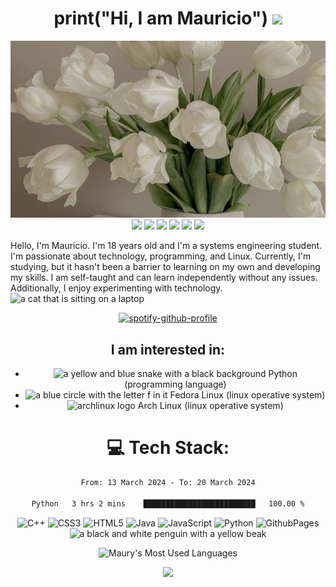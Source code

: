 <div align="center">
<h1 align="center">print("Hi, I am Mauricio") <img src="https://emojis.slackmojis.com/emojis/images/1579216111/7550/pikachu_wave.gif?1579216111" width="30" /></h1>
<img src="/flowers.jpg">
        
<img src="https://img.shields.io/badge/Fedora-294172?style=for-the-badge&logo=fedora&logoColor=white" />
<img src="https://img.shields.io/badge/VSCode-0078D4?style=for-the-badge&logo=visual%20studio%20code&logoColor=white" />
<img src="https://img.shields.io/badge/VIM-%2311AB00.svg?&style=for-the-badge&logo=vim&logoColor=white" />
<img src="https://img.shields.io/badge/Spotify-1ED760?&style=for-the-badge&logo=spotify&logoColor=white" /> 
<img  src="https://img.shields.io/badge/GNU%20Bash-4EAA25?style=for-the-badge&logo=GNU%20Bash&logoColor=white" /> 
<img src="https://img.shields.io/badge/dell%20laptop-007DB8?style=for-the-badge&logo=dell&logoColor=white" />

<!--<img src="https://storage.googleapis.com/gweb-uniblog-publish-prod/original_images/download.gif">-->
<p align="left">
Hello, I'm Mauricio. I'm 18 years old and I'm a systems engineering student. I'm passionate about technology, programming, and Linux. Currently, I'm studying, but it hasn't been a barrier to learning on my own and developing my skills. I am self-taught and can learn independently without any issues. Additionally, I enjoy experimenting with technology. <img alt="a cat that is sitting on a laptop" title="typingcat random" loading="lazy" src="https://emojis.slackmojis.com/emojis/images/1643514738/7421/typingcat.gif?1643514738" width=22>
</p>

[![spotify-github-profile](https://spotify-github-profile.vercel.app/api/view?uid=31ak7tnwxckkq4lblkjnh5enrkze&cover_image=true&theme=novatorem&show_offline=true&background_color=000000&interchange=true&bar_color=53b14f&bar_color_cover=false)](https://github.com/kittinan/spotify-github-profile)
##
## I am interested in:

- <img alt="a yellow and blue snake with a black background" title="python logo" loading="lazy" src="https://emojis.slackmojis.com/emojis/images/1643514044/32/python.png?1643514044" width=22> Python (programming language)
- <img alt="a blue circle with the letter f in it" title="fedoraproject random" loading="lazy" src="https://emojis.slackmojis.com/emojis/images/1642624248/51448/fedoraproject.png?1642624248" width=22> Fedora Linux (linux operative system) 
- <img alt="archlinux logo" title="archlinux logo" loading="lazy" src="https://emojis.slackmojis.com/emojis/images/1643514209/1749/archlinux.png?1643514209" width=23> Arch Linux (linux operative system)

##

# 💻 Tech Stack:
<!--<img src="https://github-readme-activity-graph.vercel.app/graph?username=MauryAzura&theme=xcode"/>
-->
<!--START_SECTION:waka-->

```txt
From: 13 March 2024 - To: 20 March 2024

Python   3 hrs 2 mins    █████████████████████████   100.00 %
```

<!--END_SECTION:waka-->

![C++](https://img.shields.io/badge/c++-%2300599C.svg?style=for-the-badge&logo=c%2B%2B&logoColor=white) ![CSS3](https://img.shields.io/badge/css3-%231572B6.svg?style=for-the-badge&logo=css3&logoColor=white) ![HTML5](https://img.shields.io/badge/html5-%23E34F26.svg?style=for-the-badge&logo=html5&logoColor=white) ![Java](https://img.shields.io/badge/java-%23ED8B00.svg?style=for-the-badge&logo=openjdk&logoColor=white)   ![JavaScript](https://img.shields.io/badge/javascript-%23323330.svg?style=for-the-badge&logo=javascript&logoColor=%23F7DF1E) ![Python](https://img.shields.io/badge/python-3670A0?style=for-the-badge&logo=python&logoColor=ffdd54) ![GithubPages](https://img.shields.io/badge/github%20pages-121013?style=for-the-badge&logo=github&logoColor=white) <img alt="a black and white penguin with a yellow beak" title="linux logo" loading="lazy" src="https://emojis.slackmojis.com/emojis/images/1643514939/9611/linux.png?1643514939" width=30 style="background-color: white;">

![Maury's Most Used Languages](https://github-readme-stats.vercel.app/api/top-langs/?username=MauryAzura&theme=react&layout=compact&hide=HTML)

<img src="https://raw.githubusercontent.com/catppuccin/catppuccin/main/assets/footers/gray0_ctp_on_line.svg?sanitize=true">
</div>

